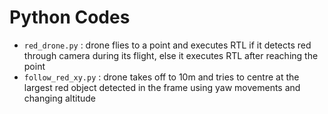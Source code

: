 # Python Codes

- `red_drone.py` : drone flies to a point and executes RTL if it detects red through camera during its flight, else it executes RTL after reaching the point
- `follow_red_xy.py` : drone takes off to 10m and tries to centre at the largest red object detected in the frame using yaw movements and changing altitude
